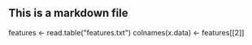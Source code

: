 ## This is a markdown file

  features <- read.table("features.txt")
  colnames(x.data) <- features[[2]]
